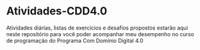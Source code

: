 # Atividades-CDD4.0
Atividades diárias, listas de exercícios e desafios propostos estarão aqui neste repositório para você poder acompanhar meu desempenho no curso de programação do Programa Com Domínio Digital 4.0
